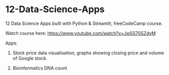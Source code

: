 # 12-Data-Science-Apps

12 Data Science Apps built with Python & Streamlit, freeCodeCamp course.

Watch course here: https://www.youtube.com/watch?v=JwSS70SZdyM

Apps:

1. Stock price data visualisation, graphs showing closing price and volume of Google stock.

2. Bioinformatics DNA count
